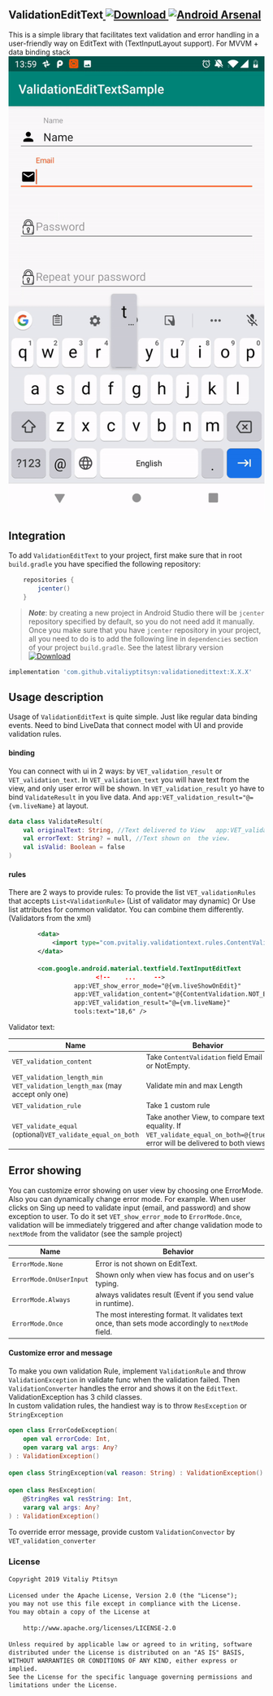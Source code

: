 ## **ValidationEditText**[ ![Download](https://api.bintray.com/packages/vitaliyptitsyn/maven/validationedittext/images/download.svg) ](https://bintray.com/vitaliyptitsyn/maven/validationedittext/_latestVersion)[![Android Arsenal]( https://img.shields.io/badge/Android%20Arsenal-ValidationEditText-green.svg?style=flat )]( https://android-arsenal.com/details/1/7936 )

This is a simple library that facilitates text validation and error handling in a user-friendly way
on EditText with (TextInputLayout support).
For MVVM + data binding stack
![](promo.gif)
## **Integration**
To add `ValidationEditText` to your project, first make sure that in root `build.gradle` you have specified the following repository:
```groovy
    repositories {
        jcenter()
    }
```
>***Note***: by creating a new project in Android Studio there will be `jcenter` repository specified by default, so you do not need add it manually.
Once you make sure that you have `jcenter` repository in your project, all you need to do is to add the following line in `dependencies` section of your project `build.gradle`.
See the latest library version [ ![Download](https://api.bintray.com/packages/vitaliyptitsyn/maven/validationedittext/images/download.svg) ](https://bintray.com/vitaliyptitsyn/maven/validationedittext/_latestVersion)
```groovy
implementation 'com.github.vitaliyptitsyn:validationedittext:X.X.X'
```

## **Usage description**
Usage of `ValidationEditText` is quite simple. Just like regular data binding events. Need to bind LiveData that connect model with UI and provide validation rules.
#### **binding**
You can connect with ui in 2 ways: by `VET_validation_result` or `VET_validation_text`.
In `VET_validation_text` you will have text from the view, and only user error will be shown.
In `VET_validation_result` yo have to bind `ValidateResult` in you live data. And 
`app:VET_validation_result="@={vm.liveName}` at layout. 
```kotlin
data class ValidateResult(
    val originalText: String, //Text delivered to View   app:VET_validation_result="@={vm.liveName}"
    val errorText: String? = null, //Text shown on  the view. 
    val isValid: Boolean = false
)

```
#### **rules**
There are 2 ways to provide rules: 
    To provide the list `VET_validationRules` that accepts `List<ValidationRule>` (List of validator may dynamic)
    Or Use list attributes for common validator. You can combine them differently. (Validators from the xml)
    
```xml
        <data>
            <import type="com.pvitaliy.validationtext.rules.ContentValidation" />
        </data>

        <com.google.android.material.textfield.TextInputEditText
                        <!--    ...     -->
                  app:VET_show_error_mode="@{vm.liveShowOnEdit}"
                  app:VET_validation_content="@{ContentValidation.NOT_EMPTY}"
                  app:VET_validation_result="@={vm.liveName}"
                  tools:text="18,6" />
```
Validator text:

Name| Behavior
---- | ---------------------------
`VET_validation_content`|Take `ContentValidation` field Email or NotEmpty.
`VET_validation_length_min VET_validation_length_max` (may accept only one)| Validate min and max Length
`VET_validation_rule`| Take 1 custom rule
`VET_validate_equal` (optional)`VET_validate_equal_on_both`| Take another View, to compare text equality. If `VET_validate_equal_on_both=@{true}` error will be delivered to both views.

## **Error showing**
You can customize error showing on user view by choosing one ErrorMode. Also you can dynamically change error mode.
For example. When user clicks on Sing up need to validate input (email, and password) and show exception to user.
To do it set `VET_show_error_mode` to `ErrorMode.Once`, validation will be immediately triggered and after change validation mode to `nextMode` from the validator (see the sample project)

Name| Behavior
---- | --------------------------- 
`ErrorMode.None`| Error is not shown on EditText.
`ErrorMode.OnUserInput`| Shown only when view has focus and  on user\'s typing.
`ErrorMode.Always`| always validates result (Event if you send value in runtime).
`ErrorMode.Once`| The most interesting format. It validates text once, than sets mode accordingly to `nextMode` field.

#### **Customize error  and message**
To make you own validation Rule, implement `ValidationRule` and throw `ValidationException` in validate func when the validation failed.
Then `ValidationConverter` handles the error and shows it on the `EditText`.
ValidationException  has 3 child classes.  
In custom validation rules, the handiest way is to throw `ResException` or `StringException`

```kotlin
open class ErrorCodeException(
    open val errorCode: Int,
    open vararg val args: Any?
) : ValidationException()

open class StringException(val reason: String) : ValidationException()

open class ResException(
    @StringRes val resString: Int,
    vararg val args: Any?
) : ValidationException()
```
 To override error message, provide custom `ValidationConvector` by `VET_validation_converter`

### **License**
    Copyright 2019 Vitaliy Ptitsyn
   
    Licensed under the Apache License, Version 2.0 (the "License");
    you may not use this file except in compliance with the License.
    You may obtain a copy of the License at
    
        http://www.apache.org/licenses/LICENSE-2.0
    
    Unless required by applicable law or agreed to in writing, software
    distributed under the License is distributed on an "AS IS" BASIS,
    WITHOUT WARRANTIES OR CONDITIONS OF ANY KIND, either express or implied.
    See the License for the specific language governing permissions and
    limitations under the License.

